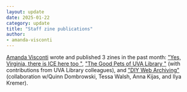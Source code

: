```yaml
---
layout: update
date: 2025-01-22
category: update
title: "Staff zine publications"
author:
- amanda-visconti
---
```


[Amanda Visconti](/people/amanda-visconti) wrote and published 3 zines in the past month: ["Yes, Virginia, there is ICE here too "](https://zinebakery.com/homemade-zines/biscuit-2-ice-virginia), ["The Good Pets of UVA Library "](https://zinebakery.com/homemade-zines/bakeshop-3-goodspetsofuvalibrary) (with contributions from UVA Library colleagues), and ["DIY Web Archiving"](https://zinebakery.com/homemade-zines/bakeshop-2-diywebarchiving) (collaboration w/Quinn Dombrowski, Tessa Walsh, Anna Kijas, and Ilya Kremer).